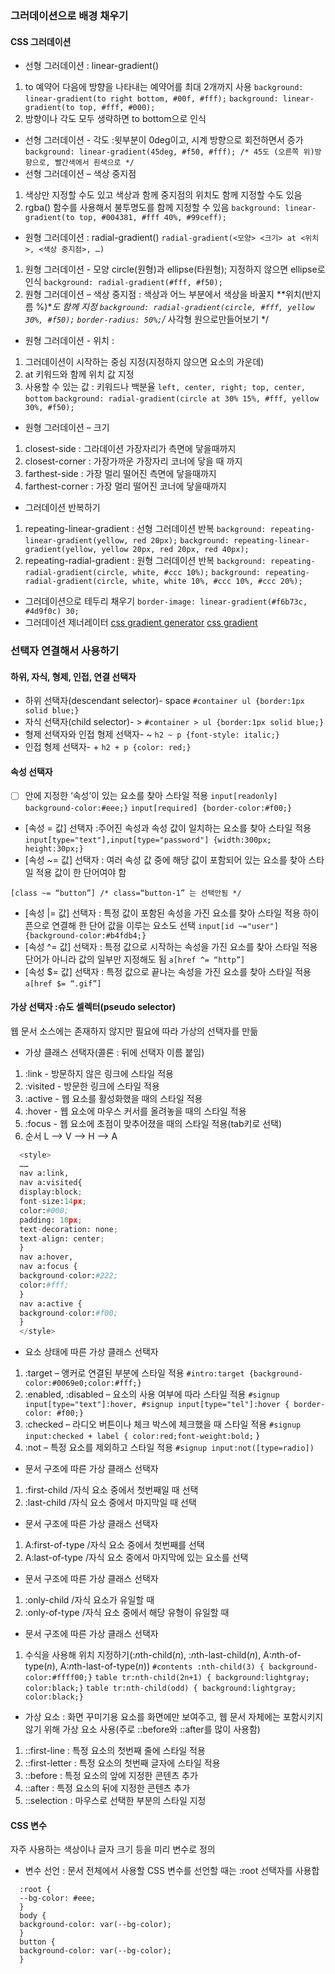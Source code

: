 ### 그러데이션으로 배경 채우기
#### CSS 그러데이션
- 선형 그러데이션 : linear-gradient()
 1) to 예약어 다음에 방향을 나타내는 예약어를 최대 2개까지 사용
  `background: linear-gradient(to right bottom, #00f, #fff);`
  `background: linear-gradient(to top, #fff, #000);`
 2) 방향이나 각도 모두 생략하면 to bottom으로 인식
 - 선형 그러데이션 - 각도 :윗부분이 0deg이고, 시계 방향으로 회전하면서 증가
 `background: linear-gradient(45deg, #f50, #fff); /* 45도 (오른쪽 위)방향으로, 빨간색에서 흰색으로 */`
 - 선형 그러데이션 – 색상 중지점
  1) 색상만 지정할 수도 있고 색상과 함께 중지점의 위치도 함께 지정할 수도 있음
  2) rgba() 함수를 사용해서 불투명도를 함께 지정할 수 있음
  `background: linear-gradient(to top, #004381, #fff 40%, #99ceff);`
- 원형 그러데이션 : radial-gradient()
`radial-gradient(<모양> <크기> at <위치>, <색상 중지점>, …)`
 1) 원형 그러데이션 - 모양 circle(원형)과 ellipse(타원형); 지정하지 않으면 ellipse로 인식
 `background: radial-gradient(#fff, #f50);`
 2) 원형 그러데이션 – 색상 중지점 : 색상과 어느 부분에서 색상을 바꿀지 **위치(반지름 %)**도 함께 지정
 `background: radial-gradient(circle, #fff, yellow 30%, #f50);`
 `border-radius: 50%;`/* 사각형 원으로만들어보기 */
 - 원형 그러데이션 - 위치 : 
  1) 그러데이션이 시작하는 중심 지정(지정하지 않으면 요소의 가운데)
  2) at 키워드와 함께 위치 값 지정
  3) 사용할 수 있는 값 : 키워드나 백분율 `left, center, right; top, center, bottom`
  `background: radial-gradient(circle at 30% 15%, #fff, yellow 30%, #f50);`
- 원형 그러데이션 – 크기
 1) closest-side : 그라데이션 가장자리가 측면에 닿을때까지
 2) closest-corner : 가장가까운 가장자리 코너에 닿을 때 까지
 3) farthest-side : 가장 멀리 떨어진 측면에 닿을때까지
 4) farthest-corner : 가장 멀리 떨어진 코너에 닿을때까지
- 그러데이션 반복하기
 1) repeating-linear-gradient : 선형 그러데이션 반복
  `background: repeating-linear-gradient(yellow, red 20px);`
  `background: repeating-linear-gradient(yellow, yellow 20px, red 20px, red 40px);`
 2) repeating-radial-gradient : 원형 그러데이션 반복
 `background: repeating-radial-gradient(circle, white, #ccc 10%);`
 `background: repeating-radial-gradient(circle, white, white 10%, #ccc 10%, #ccc 20%);`
- 그러데이션으로 테두리 채우기
 `border-image: linear-gradient(#f6b73c, #4d9f0c) 30;`
- 그러데이션 제너레이터
 [css gradient generator](https://gradient-designer.csspost.com/)
 [css gradient](https://cssgradient.io/)

### 선택자 연결해서 사용하기
#### 하위, 자식, 형제, 인접, 연결 선택자
- 하위 선택자(descendant selector)- space
 `#container ul {border:1px solid blue;}`
- 자식 선택자(child selector)- >
 `#container > ul {border:1px solid blue;}`
 - 형제 선택자와 인접 형제 선택자- ~
 `h2 ~ p {font-style: italic;}`
 - 인접 형제 선택자- +
 `h2 + p {color: red;}`
#### 속성 선택자
- [ ] 안에 지정한 ‘속성’이 있는 요소를 찾아 스타일 적용
 `input[readonly] background-color:#eee;}`
 `input[required] {border-color:#f00;}`
 - [속성 = 값] 선택자 :주어진 속성과 속성 값이 일치하는 요소를 찾아 스타일 적용
 `input[type="text"],input[type="password"] {width:300px;
height:30px;}`
- [속성 ~= 값] 선택자 : 여러 속성 값 중에 해당 값이 포함되어 있는 요소를 찾아 스타일 적용
값이 한 단어여야 함
```
[class ~= “button”] /* class=“button-1” 는 선택안됨 */
```
- [속성 |= 값] 선택자 : 특정 값이 포함된 속성을 가진 요소를 찾아 스타일 적용
하이픈으로 연결해 한 단어 값을 이루는 요소도 선택
 `input[id ~="user"] {background-color:#b4fdb4;}`
- [속성 ^= 값] 선택자 : 특정 값으로 시작하는 속성을 가진 요소를 찾아 스타일 적용
단어가 아니라 값의 일부만 지정해도 됨
 `a[href ^= “http”]`
 - [속성 $= 값] 선택자 : 특정 값으로 끝나는 속성을 가진 요소를 찾아 스타일 적용
 `a[href $= “.gif”]`
#### 가상 선택자 :슈도 셀렉터(pseudo selector)
웹 문서 소스에는 존재하지 않지만 필요에 따라 가상의 선택자를 만듦
- 가상 클래스 선택자(콜론 : 뒤에 선택자 이름 붙임) 
 1) :link - 방문하지 않은 링크에 스타일 적용
 2) :visited - 방문한 링크에 스타일 적용
 3) :active - 웹 요소를 활성화했을 때의 스타일 적용
 4) :hover - 웹 요소에 마우스 커서를 올려놓을 때의 스타일 적용
 5) :focus - 웹 요소에 초점이 맞추어졌을 때의 스타일 적용(tab키로 선택)
 6) 순서 L --> V --> H --> A
```python
  <style>
  ……
  nav a:link,
  nav a:visited{
  display:block;
  font-size:14px;
  color:#000;
  padding: 10px;
  text-decoration: none;
  text-align: center;
  }
  nav a:hover,
  nav a:focus {
  background-color:#222;
  color:#fff;
  }
  nav a:active {
  background-color:#f00;
  }
  </style>
```
- 요소 상태에 따른 가상 클래스 선택자
 1) :target – 앵커로 연결된 부분에 스타일 적용
 `#intro:target {background-color:#0069e0;color:#fff;}`
 2) :enabled, :disabled – 요소의 사용 여부에 따라 스타일 적용
 `#signup input[type="text"]:hover,
#signup input[type="tel"]:hover {
border-color: #f00;}`
 3) :checked – 라디오 버튼이나 체크 박스에 체크했을 때 스타일 적용
 `#signup input:checked + label {
color:red;font-weight:bold;`
}
 4) :not – 특정 요소를 제외하고 스타일 적용
 `#signup input:not([type=radio]) `
- 문서 구조에 따른 가상 클래스 선택자
 1) :first-child /자식 요소 중에서 첫번째일 때 선택
 2) :last-child /자식 요소 중에서 마지막일 때 선택
- 문서 구조에 따른 가상 클래스 선택자
 1) A:first-of-type /자식 요소 중에서 첫번째를 선택
 2) A:last-of-type /자식 요소 중에서 마지막에 있는 요소를
선택
- 문서 구조에 따른 가상 클래스 선택자
 1) :only-child /자식 요소가 유일할 때
 2) :only-of-type /자식 요소 중에서 해당 유형이 유일할 때
 - 문서 구조에 따른 가상 클래스 선택자
  1) 수식을 사용해 위치 지정하기(:*n*th-child(*n*), :*n*th-last-child(*n*), A:*n*th-of-type(*n*), A:*n*th-last-of-type(*n*))
 `#contents :nth-child(3) {
background-color:#ffff00;}`
 `table tr:nth-child(2n+1) {
background:lightgray;
color:black;}`
 `table tr:nth-child(odd) {
background:lightgray;
color:black;}`
- 가상 요소 : 화면 꾸미기용 요소를 화면에만 보여주고, 웹 문서 자체에는 포함시키지 않기 위해 가상 요소 사용(주로 ::before와 ::after를 많이 사용함)
 1) ::first-line : 특정 요소의 첫번째 줄에 스타일 적용
 2) ::first-letter : 특정 요소의 첫번째 글자에 스타일 적용
 3) ::before : 특정 요소의 앞에 지정한 콘텐츠 추가
 3) ::after : 특정 요소의 뒤에 지정한 콘텐츠 추가
 4) ::selection : 마우스로 선택한 부분의 스타일 지정
 #### CSS 변수
 자주 사용하는 색상이나 글자 크기 등을 미리 변수로 정의

 - 변수 선언 : 문서 전체에서 사용할 CSS 변수를 선언할 때는 :root 선택자를 사용합
```
  :root {
  --bg-color: #eee;
  }
  body {
  background-color: var(--bg-color);
  }
  button {
  background-color: var(--bg-color);
  }
```











 

 
